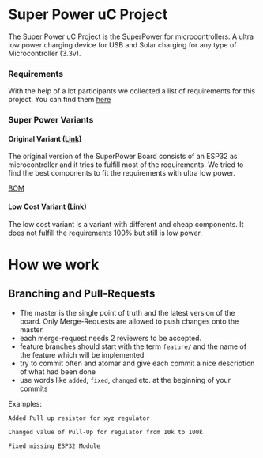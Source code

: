 # Super Power uC Project
The Super Power uC Project is the SuperPower for microcontrollers. A ultra low power charging device for
USB and Solar charging for any type of Microcontroller (3.3v). 

### Requirements
With the help of a lot participants we collected a list of requirements for this project. You can find them [here](/SuperPower-uC/requirements.md)

### Super Power Variants
#### Original Variant [(Link)](/SuperPower-uC/original/)
The original version of the SuperPower Board consists of an ESP32 as microcontroller and it tries to fulfill most of the requirements.
We tried to find the best components to fit the requirements with ultra low power. 

[BOM](/SuperPower-uC/original/bom.md)

#### Low Cost Variant [(Link)](/SuperPower-uC/lowcost/)
The low cost variant is a variant with different and cheap components. It does not fulfill the requirements 100% but still is low power.

# How we work


## Branching and Pull-Requests
* The master is the single point of truth and the latest version of the board. Only Merge-Requests are allowed to push changes onto the master.
* each merge-request needs 2 reviewers to be accepted.
* feature branches should start with the term `feature/` and the name of the feature which will be implemented
* try to commit often and atomar and give each commit a nice description of what had been done
* use words like `added`, `fixed`, `changed` etc. at the beginning of your commits

Examples:

`Added Pull up resistor for xyz regulator`

`Changed value of Pull-Up for regulator from 10k to 100k`

`Fixed missing ESP32 Module`

